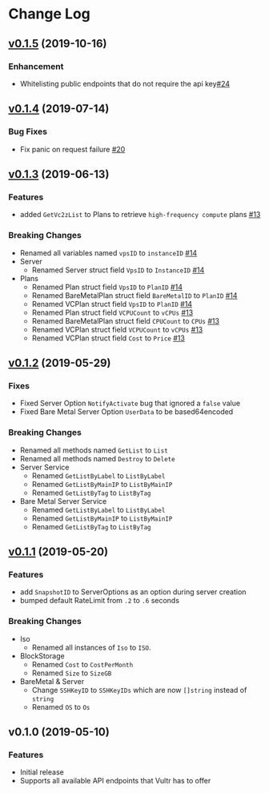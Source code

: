 # Change Log

## [v0.1.5](https://github.com/vultr/govultr/compare/v0.1.4..v0.1.5) (2019-10-16)
### Enhancement
*  Whitelisting public endpoints that do not require the api key[#24](https://github.com/vultr/govultr/pull/24)

## [v0.1.4](https://github.com/vultr/govultr/compare/v0.1.3..v0.1.4) (2019-07-14)
### Bug Fixes
* Fix panic on request failure [#20](https://github.com/vultr/govultr/pull/20)

## [v0.1.3](https://github.com/vultr/govultr/compare/v0.1.2..v0.1.3) (2019-06-13)
### Features
* added `GetVc2zList` to Plans to retrieve `high-frequency compute` plans [#13](https://github.com/vultr/govultr/pull/13)

### Breaking Changes
* Renamed all variables named `vpsID` to `instanceID` [#14](https://github.com/vultr/govultr/pull/14)
* Server
    * Renamed Server struct field `VpsID` to `InstanceID` [#14](https://github.com/vultr/govultr/pull/14)
* Plans
    * Renamed Plan struct field `VpsID` to `PlanID` [#14](https://github.com/vultr/govultr/pull/14)
    * Renamed BareMetalPlan struct field `BareMetalID` to `PlanID` [#14](https://github.com/vultr/govultr/pull/14)
    * Renamed VCPlan struct field `VpsID` to `PlanID` [#14](https://github.com/vultr/govultr/pull/14)
    * Renamed Plan struct field `VCPUCount` to `vCPUs` [#13](https://github.com/vultr/govultr/pull/13)
    * Renamed BareMetalPlan struct field `CPUCount` to `CPUs` [#13](https://github.com/vultr/govultr/pull/13)
    * Renamed VCPlan struct field `VCPUCount` to `vCPUs` [#13](https://github.com/vultr/govultr/pull/13)
    * Renamed VCPlan struct field `Cost` to `Price` [#13](https://github.com/vultr/govultr/pull/13)

## [v0.1.2](https://github.com/vultr/govultr/compare/v0.1.1..v0.1.2) (2019-05-29)
### Fixes
* Fixed Server Option `NotifyActivate` bug that ignored a `false` value
* Fixed Bare Metal Server Option `UserData` to be based64encoded 
### Breaking Changes
* Renamed all methods named `GetList` to `List`
* Renamed all methods named `Destroy` to `Delete`
* Server Service
    * Renamed `GetListByLabel` to `ListByLabel`
    * Renamed `GetListByMainIP` to `ListByMainIP`
    * Renamed `GetListByTag` to `ListByTag`
* Bare Metal Server Service
    * Renamed `GetListByLabel` to `ListByLabel`
    * Renamed `GetListByMainIP` to `ListByMainIP`
    * Renamed `GetListByTag` to `ListByTag`

## [v0.1.1](https://github.com/vultr/govultr/compare/v0.1.0..v0.1.1) (2019-05-20)
### Features
* add `SnapshotID` to ServerOptions as an option during server creation
* bumped default RateLimit from `.2` to `.6` seconds
### Breaking Changes
* Iso
  * Renamed all instances of `Iso` to `ISO`.  
* BlockStorage
  * Renamed `Cost` to `CostPerMonth`
  * Renamed `Size` to `SizeGB` 
* BareMetal & Server 
  * Change `SSHKeyID` to `SSHKeyIDs` which are now `[]string` instead of `string`
  * Renamed `OS` to `Os`    

## v0.1.0 (2019-05-10)
### Features
* Initial release
* Supports all available API endpoints that Vultr has to offer
